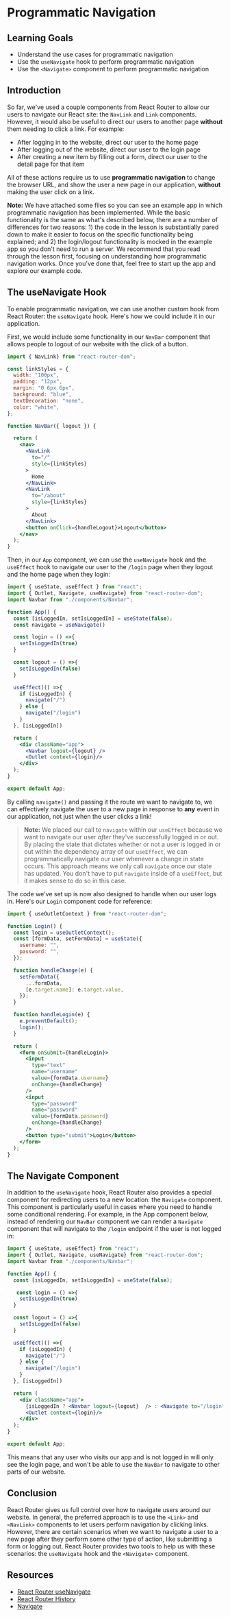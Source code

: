 # Programmatic Navigation

## Learning Goals

- Understand the use cases for programmatic navigation
- Use the `useNavigate` hook to perform programmatic navigation
- Use the `<Navigate>` component to perform programmatic navigation

## Introduction

So far, we've used a couple components from React Router to allow our users to
navigate our React site: the `NavLink` and `Link` components. However, it would
also be useful to direct our users to another page **without** them needing to
click a link. For example:

- After logging in to the website, direct our user to the home page
- After logging out of the website, direct our user to the login page
- After creating a new item by filling out a form, direct our user to the detail
  page for that item

All of these actions require us to use **programmatic navigation** to change the
browser URL, and show the user a new page in our application, **without** making
the user click on a link.

**Note:** We have attached some files so you can see an example app in which
programmatic navigation has been implemented. While the basic functionality is
the same as what's described below, there are a number of differences for two
reasons: 1) the code in the lesson is substantially pared down to make it easier
to focus on the specific functionality being explained; and 2) the login/logout
functionality is mocked in the example app so you don't need to run a server. We
recommend that you read through the lesson first, focusing on understanding how
programmatic navigation works. Once you've done that, feel free to start up the
app and explore our example code.

## The useNavigate Hook

To enable programmatic navigation, we can use another custom hook from React
Router: the `useNavigate` hook. Here's how we could include it in our
application.

First, we would include some functionality in our `NavBar` component that allows
people to logout of our website with the click of a button.

```jsx
import { NavLink} from "react-router-dom";

const linkStyles = {
  width: "100px",
  padding: "12px",
  margin: "0 6px 6px",
  background: "blue",
  textDecoration: "none",
  color: "white",
};

function NavBar({ logout }) {

  return (
    <nav>
      <NavLink
        to="/"
        style={linkStyles} 
      >
        Home
      </NavLink>
      <NavLink
        to="/about"
        style={linkStyles}
      >
        About
      </NavLink>
      <button onClick={handleLogout}>Logout</button>
    </nav>
  );
}
```

Then, in our `App` component, we can use the `useNavigate` hook and the
`useEffect` hook to navigate our user to the `/login` page when they logout and
the home page when they login:

```jsx
import { useState, useEffect } from "react";
import { Outlet, Navigate, useNavigate} from "react-router-dom";
import Navbar from "./components/Navbar";

function App() {
  const [isLoggedIn, setIsLoggedIn] = useState(false);
  const navigate = useNavigate()

  const login = () =>{
    setIsLoggedIn(true)
  }

  const logout = () =>{
    setIsLoggedIn(false)
  }

  useEffect(() =>{
    if (isLoggedIn) {
      navigate("/")
    } else {
      navigate("/login")
    }
  }, [isLoggedIn])

  return (
    <div className="app">
      <Navbar logout={logout} />
      <Outlet context={login}/>
    </div>
  );
}

export default App;
```

By calling `navigate()` and passing it the route we want to navigate to, we can
effectively navigate the user to a new page in response to **any** event in our
application, not just when the user clicks a link!

>**Note:** We placed our call to `navigate` within our `useEffect` because we
>want to navigate our user _after_ they've successfully logged in or out. By
>placing the state that dictates whether or not a user is logged in or out
>within the dependency array of our `useEffect`, we can programmatically
>navigate our user whenever a change in state occurs. This approach means we
>only call `navigate` once our state has updated. You don't have to put
>`navigate` inside of a `useEffect`, but it makes sense to do so in this case.

The code we've set up is now also designed to handle when our user logs in.
Here's our `Login` component code for reference:

```jsx
import { useOutletContext } from "react-router-dom";

function Login() {
  const login = useOutletContext();
  const [formData, setFormData] = useState({
    username: "",
    password: "",
  });

  function handleChange(e) {
    setFormData({
      ...formData,
      [e.target.name]: e.target.value,
    });
  }

  function handleLogin(e) {
    e.preventDefault();
    login();
  }

  return (
    <form onSubmit={handleLogin}>
      <input
        type="text"
        name="username"
        value={formData.username}
        onChange={handleChange}
      />
      <input
        type="password"
        name="password"
        value={formData.password}
        onChange={handleChange}
      />
      <button type="submit">Login</button>
    </form>
  );
}
```

## The Navigate Component

In addition to the `useNavigate` hook, React Router also provides a special
component for redirecting users to a new location: the `Navigate` component.
This component is particularly useful in cases where you need to handle some
conditional rendering. For example, in the App component below, instead of
rendering our `NavBar` component we can render a `Navigate` component that will
navigate to the `/login` endpoint if the user is not logged in:

```jsx
import { useState, useEffect} from "react";
import { Outlet, Navigate, useNavigate} from "react-router-dom";
import Navbar from "./components/Navbar";

function App() {
  const [isLoggedIn, setIsLoggedIn] = useState(false);

   const login = () =>{
    setIsLoggedIn(true)
  }

  const logout = () =>{
    setIsLoggedIn(false)
  }

  useEffect(() =>{
    if (isLoggedIn) {
      navigate("/")
    } else {
      navigate("/login")
    }
  }, [isLoggedIn])

  return (
    <div className="app">
      {isLoggedIn ? <Navbar logout={logout}  /> : <Navigate to="/login" />}
      <Outlet context={login}/>
    </div>
  );
}

export default App;
```

This means that any user who visits our app and is not logged in will only see
the login page, and won't be able to use the `NavBar` to navigate to other parts
of our website.

## Conclusion

React Router gives us full control over how to navigate users around our
website. In general, the preferred approach is to use the `<Link>` and
`<NavLink>` components to let users perform navigation by clicking links.
However, there are certain scenarios when we want to navigate a user to a new
page after they perform some other type of action, like submitting a form or
logging out. React Router provides two tools to help us with these scenarios:
the `useNavigate` hook and the `<Navigate>` component.

## Resources

- [React Router useNavigate](https://reactrouter.com/en/main/hooks/use-navigate)
- [React Router
  History](https://reactrouter.com/en/main/start/concepts#history-and-locations)
- [Navigate](https://reactrouter.com/en/main/components/navigate)
